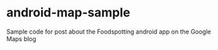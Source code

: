 android-map-sample
==================

Sample code for post about the Foodspotting android app on the Google Maps blog
